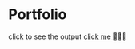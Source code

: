# Portfolio
click to see the output  <a href = "https://faiz694.github.io/Portfolio/"> click me 🙋🏻‍♂️</a>
